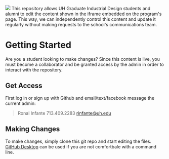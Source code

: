 ![](https://github.com/ronal-infante/UHID-iframe/assets/images/page-header-hines.jpg)
This repository allows UH Graduate Industrial Design students and alumni to edit the content shown in the iframe embedded on the program's page. This way, we can independently control this content and update it regularly without making requests to the school's communications team.

# Getting Started
Are you a student looking to make changes? Since this content is live, you must become a collaborator and be granted access by the admin in order to interact with the repository.

## Get Access
First log in or sign up with Github and email/text/facebook message the current admin:

> Ronal Infante
> 713.409.2283
> rinfante@uh.edu

## Making Changes
To make changes, simply clone this git repo and start editing the files. [GitHub Desktop](https://desktop.github.com/) can be used if you are not comfortbale with a command line.